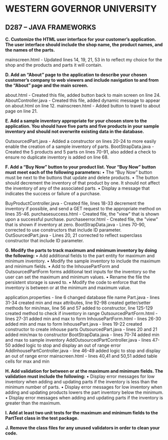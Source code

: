 # WESTERN GOVERNOR UNIVERSITY 
## D287 – JAVA FRAMEWORKS

**C.  Customize the HTML user interface for your customer’s application. The user interface should include the shop name, the product names, and the names of the parts.**

mainscreen.html - Updated lines 14, 19, 21, 53 in  to reflect my choice for the shop and the products and parts it will contain.

**D.  Add an “About” page to the application to describe your chosen customer’s company to web viewers and include navigation to and from the “About” page and the main screen.**

about.html - Created this file, added button back to main screen on line 24.
AboutController.java - Created this file, added dynamic message to appear on about.html on line 12.
mainscreen.html - Added button to travel to about page on line 21.

**E.  Add a sample inventory appropriate for your chosen store to the application. You should have five parts and five products in your sample inventory and should not overwrite existing data in the database.**

OutsourcedPart.java - Added a constructor on lines 20-24 to more easily enable the creation of a sample inventory of parts.
BootStrapData.java - Created the 5 products and 5 parts on lines 70-91, also added a check to ensure no duplicate inventory is added on line 68.

**F.  Add a “Buy Now” button to your product list. Your “Buy Now” button must meet each of the following parameters:**
•  The “Buy Now” button must be next to the buttons that update and delete products.
•  The button should decrement the inventory of that product by one. It should not affect the inventory of any of the associated parts.
•  Display a message that indicates the success or failure of a purchase.

BuyProductController.java - Created file, lines 18-33 decrement the inventory if possible, and send a GET request to the appropriate method on lines 35-46.
purchasesuccess.html - Created file, the "view" that is shown upon a successful purchase.
purchaseerror.html - Created file, the "view" that is shown if inventory at zero.
BootStrapData.java - Lines 70-90, corrected to use constructors that include ID parameter.
OutSourcedPart.java - Lines 20, 21 corrected to reflect superclass constructor that include ID parameter.

**G.  Modify the parts to track maximum and minimum inventory by doing the following:**
•  Add additional fields to the part entity for maximum and minimum inventory.
•  Modify the sample inventory to include the maximum and minimum fields.
•  Add to the InhousePartForm and OutsourcedPartForm forms additional text inputs for the inventory so the user can set the maximum and minimum values.
•  Rename the file the persistent storage is saved to.
•  Modify the code to enforce that the inventory is between or at the minimum and maximum value.

application.properties - line 6 changed database file name
Part.java - lines 31-34 created min and max attributes, line 92-98 created getter/setter methods for min/max, line 56 and 57 added to constructor, line 125-129 created method to check if inventory in range
OutsourcedPartForm.html - lines 27-31 added min and max to form
InhousePartForm.html - lines 26-30 added min and max to form
InhousePart.java - lines 19-22 created constructor to create inhouse parts
OutsourcedPart.java - lines 20 and 21 added min/max to constructor
BootStrapData.java - lines 70-74 added min and max to sample inventory
AddOutsourcedPartController.java - lines 47-50 added logic to stop and display an out of range error
AddInhousePartController.java - line 46-49 added logic to stop and display an out of range error
mainscreen.html - lines 40,41 and 50,51 added table cells for max and min

**H.  Add validation for between or at the maximum and minimum fields. The validation must include the following:**
•  Display error messages for low inventory when adding and updating parts if the inventory is less than the minimum number of parts.
•  Display error messages for low inventory when adding and updating products lowers the part inventory below the minimum.
•  Display error messages when adding and updating parts if the inventory is greater than the maximum.


**I.  Add at least two unit tests for the maximum and minimum fields to the PartTest class in the test package.**


**J.  Remove the class files for any unused validators in order to clean your code.**

